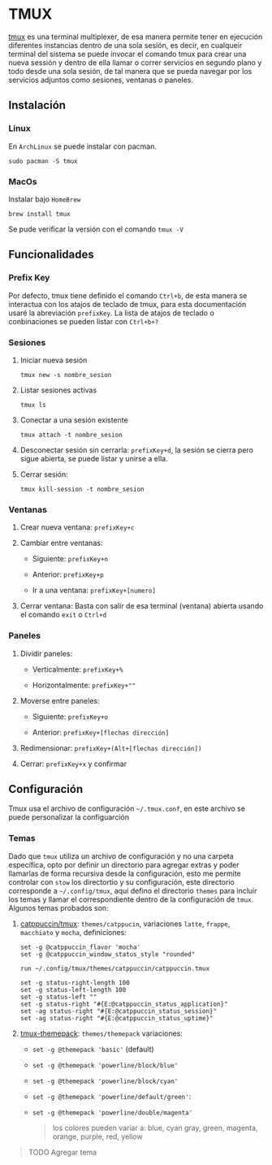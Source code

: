 # TMUX

[tmux](https://github.com/tmux/tmux/wiki) es una terminal multiplexer, de esa manera permite tener en ejecución diferentes instancias dentro de una sola sesión, es decir, en cualqueir terminal del sistema se puede invocar el comando tmux para crear una nueva sessión y dentro de ella llamar o correr servicios en segundo plano y todo desde una sola sesión, de tal manera que se pueda navegar por los servicios adjuntos como sesiones, ventanas o paneles.

## Instalación

### Linux

En `ArchLinux` se puede instalar con pacman.

```shell
sudo pacman -S tmux
```

### MacOs

Instalar bajo `HomeBrew`

```shell
brew install tmux
```

Se pude verificar la versión con el comando `tmux -V`

## Funcionalidades

### Prefix Key

Por defecto, tmux tiene definido el comando `Ctrl+b`, de esta manera se interactua con los atajos de teclado de tmux, para esta documentación usaré la abreviación `prefixKey`. La lista de atajos de teclado o conbinaciones se pueden listar con `Ctrl+b+?`

### Sesiones

1. Iniciar nueva sesión
   
   ```shell
   tmux new -s nombre_sesion
   ```

2. Listar sesiones activas
   
   ```shell
   tmux ls
   ```

3. Conectar a una sesión existente
   
   ```shell
   tmux attach -t nombre_sesion
   ```

4. Desconectar sesión sin cerrarla: `prefixKey+d`, la sesión se cierra pero sigue abierta, se puede listar y unirse a ella.

5. Cerrar sesión:
   
   ```shell
   tmux kill-session -t nombre_sesion
   ```

### Ventanas

1. Crear nueva ventana: `prefixKey+c`

2. Cambiar entre ventanas:
   
   - Siguiente: `prefixKey+n`
   
   - Anterior: `prefixKey+p`
   
   - Ir a una ventana: `prefixKey+[numero]`

3. Cerrar ventana: Basta con salir de esa terminal (ventana) abierta usando el comando `exit` o `Ctrl+d`

### Paneles

1. Dividir paneles:
   
   - Verticalmente: `prefixKey+%`
   
   - Horizontalmente: `prefixKey+""`

2. Moverse entre paneles:
   
   - Siguiente: `prefixKey+o`
   
   - Anterior: `prefixKey+[flechas dirección]`

3. Redimensionar: `prefixKey+(Alt+[flechas dirección])`

4. Cerrar: `prefixKey+x` y confirmar

## Configuración

Tmux usa el archivo de configuración `~/.tmux.conf`, en este archivo se puede personalizar la configuarción

### Temas

Dado que `tmux` utiliza un archivo de configuración y no una carpeta específica, opto por definir un directorio para agregar extras y poder llamarlas de forma recursiva desde la configuración, esto me permite controlar con `stow` los directortio y su configuración, este directorio corresponde a `~/.config/tmux`, aquí defino el directorio `themes` para incluir los temas y llamar el correspondiente dentro de la configuración de `tmux`. Algunos temas probados son:

1. [catppuccin/tmux](https://github.com/catppuccin/tmux): `themes/catppucin`, variaciones `latte`, `frappe`, `macchiato` y `mocha`, definiciones:
   
   ```vim
   set -g @catppuccin_flavor 'mocha'
   set -g @catppuccin_window_status_style "rounded"
   
   run ~/.config/tmux/themes/catppuccin/catppuccin.tmux
   
   set -g status-right-length 100
   set -g status-left-length 100
   set -g status-left ""
   set -g status-right "#{E:@catppuccin_status_application}"
   set -ag status-right "#{E:@catppuccin_status_session}"
   set -ag status-right "#{E:@catppuccin_status_uptime}"
   
   ```
2. [tmux-themepack](https://github.com/jimeh/tmux-themepack): `themes/themepack` variaciones:
   - `set -g @themepack 'basic'` (default)
   
   - `set -g @themepack 'powerline/block/blue'`
   
   - `set -g @themepack 'powerline/block/cyan'`
   
   - `set -g @themepack 'powerline/default/green'`:
   
   - `set -g @themepack 'powerline/double/magenta'`
     
     > los colores pueden variar a: blue, cyan gray, green, magenta, orange, purple, red, yellow

> 
> TODO Agregar tema
